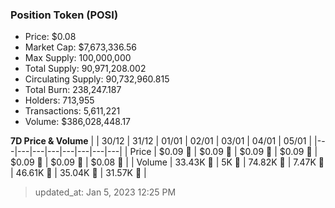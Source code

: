 
  ### Position Token (POSI)
  - Price: $0.08
  - Market Cap: $7,673,336.56
  - Max Supply: 100,000,000
  - Total Supply: 90,971,208.002
  - Circulating Supply: 90,732,960.815
  - Total Burn: 238,247.187
  - Holders: 713,955
  - Transactions: 5,611,221
  - Volume: $386,028,448.17

  **7D Price & Volume**
  | | 30&#x2F;12 | 31&#x2F;12 | 01&#x2F;01 | 02&#x2F;01 | 03&#x2F;01 | 04&#x2F;01 | 05&#x2F;01 |
  |---|---|---|---|---|---|---|---|
  | Price | $0.09 🚀 | $0.09 🚀 | $0.09 🔻 | $0.09 🔻 | $0.09 🔻 | $0.09 🚀 | $0.08 🔻 |
  | Volume | 33.43K 🚀 | 5K 🔻 | 74.82K 🚀 | 7.47K 🔻 | 46.61K 🚀 | 35.04K 🔻 | 31.57K 🔻 |

  > updated_at: Jan 5, 2023 12:25 PM
